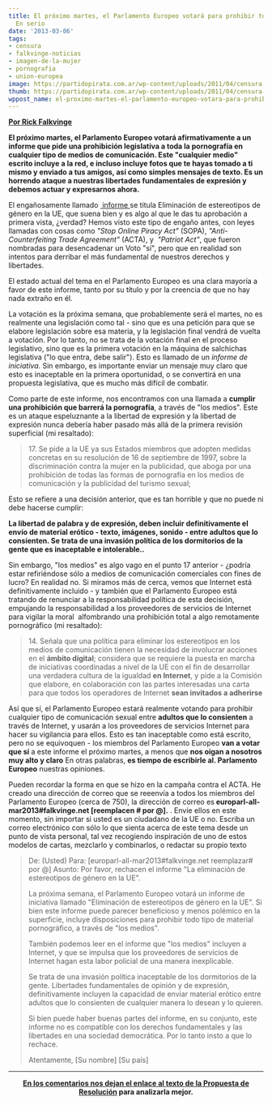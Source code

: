 ```yaml
---
title: El próximo martes, el Parlamento Europeo votará para prohibir todo tu porno.
  En serio
date: '2013-03-06'
tags:
- censura
- falkvinge-noticias
- imagen-de-la-mujer
- pornografia
- union-europea
image: https://partidopirata.com.ar/wp-content/uploads/2011/04/censura.jpg
thumb: https://partidopirata.com.ar/wp-content/uploads/2011/04/censura-150x150.jpg
wppost_name: el-proximo-martes-el-parlamento-europeo-votara-para-prohibir-todo-tu-porno-en-serio
---
```


<strong><a href="http://falkvinge.net/2013/03/06/next-tuesday-the-european-parliament-votes-to-ban-all-your-porn-yes-really-take-immediate-action/" target="_blank">Por Rick Falkvinge</a></strong>

<strong>El próximo martes, el Parlamento Europeo votará afirmativamente a un informe que pide una prohibición legislativa a toda la pornografía en cualquier tipo de medios de comunicación. Este "cualquier medio" escrito incluye a la red, e incluso incluye fotos que te hayas tomado a ti mismo y enviado a tus amigos, así como simples mensajes de texto. Es un horrendo ataque a nuestras libertades fundamentales de expresión y debemos actuar y expresarnos ahora.</strong>

El engañosamente llamado <a href="http://www.europarl.europa.eu/sides/getDoc.do?pubRef=-//EP//TEXT+REPORT+A7-2012-0401+0+DOC+XML+V0//EN"> informe </a> se titula Eliminación de estereotipos de género en la UE, que suena bien y es algo al que le das tu aprobación a primera vista, ¿verdad? Hemos visto este tipo de engaño antes, con leyes llamadas con cosas como <em>"Stop Online Piracy Act"</em> (SOPA), <em>"Anti-Counterfeiting Trade Agreement"</em> (ACTA), y  <em>"Patriot Act"</em>, que fueron nombradas para desencadenar un Voto "sí", pero que en realidad son intentos para derribar el más fundamental de nuestros derechos y libertades.

El estado actual del tema en el Parlamento Europeo es una clara mayoría a favor de este informe, tanto por su título y por la creencia de que no hay nada extraño en él.

La votación es la próxima semana, que probablemente será el martes, no es realmente una legislación como tal - sino que es una petición para que se elabore legislación ​​sobre esa materia, y la legislación final vendrá de vuelta a votación. Por lo tanto, no se trata de la votación final en el proceso legislativo, sino que es la primera votación en la máquina de salchichas legislativa ("lo que entra, debe salir"). Esto es llamado de un<em> informe de iniciativa</em>. Sin embargo, es importante enviar un mensaje muy claro que esto es inaceptable en la primera oportunidad, o se convertirá en una propuesta legislativa, que es mucho más difícil de combatir.

Como parte de este informe, nos encontramos con una llamada a <strong>cumplir una prohibición que barrerá la pornografía</strong>, a través de "los medios". Este es un ataque espeluznante a la libertad de expresión y la libertad de expresión nunca debería haber pasado más allá de la primera revisión superficial (mi resaltado):
<blockquote>17. Se pide a la UE ya sus Estados miembros que adopten medidas concretas en su resolución de 16 de septiembre de 1997, sobre la discriminación contra la mujer en la publicidad, que aboga por una prohibición de todas las formas de pornografía en los medios de comunicación y la publicidad del turismo sexual;</blockquote>
Esto se refiere a una decisión anterior, que es tan horrible y que no puede ni debe hacerse cumplir:

<strong>La libertad de palabra y de expresión, deben incluir definitivamente el envío de material erótico - texto, imágenes, sonido - entre adultos que lo consienten. Se trata de una invasión política de los dormitorios de la gente que es inaceptable e intolerable..</strong>

Sin embargo, "los medios" es algo vago en el punto 17 anterior - ¿podría estar refiriéndose sólo a medios de comunicación comerciales con fines de lucro? En realidad no. Si miramos más de cerca, vemos que Internet está definitivamente incluido - y también que el Parlamento Europeo está tratando de renunciar a la responsabilidad política de esta decisión, empujando la responsabilidad a los proveedores de servicios de Internet para vigilar la moral  alfombrando una prohibición total a algo remotamente pornográfico (mi resaltado):
<blockquote>14. Señala que una política para eliminar los estereotipos en los medios de comunicación tienen la necesidad de involucrar acciones en el <strong>ámbito digital</strong>; considera que se requiere la puesta en marcha de iniciativas coordinadas a nivel de la UE con el fin de desarrollar una verdadera cultura de la igualdad <strong>en Internet</strong>, y pide a la Comisión que elabore, en colaboración con las partes interesadas una carta para que todos los operadores de Internet <strong>sean invitados a adherirse</strong></blockquote>
Así que sí, el Parlamento Europeo estará realmente votando para prohibir cualquier tipo de comunicación sexual entre <strong>adultos que lo consienten</strong> a través de Internet, y usarán a los proveedores de servicios Internet para hacer su vigilancia para ellos. Esto es tan inaceptable como está escrito, pero no se equivoquen - los miembros del Parlamento Europeo <strong>van a votar que sí</strong> a este informe el próximo martes, a menos que <strong>nos oigan a nosotros muy alto y claro</strong> En otras palabras, <strong>es tiempo de escribirle al. Parlamento Europeo</strong> nuestras opiniones.

Pueden recordar la forma en que se hizo en la campaña contra el ACTA. He creado una dirección de correo que se reeenvía a todos los miembros del Parlamento Europeo (cerca de 750), la dirección de correo es<strong> europarl-all-mar2013#falkvinge.net [reemplacen # por @].</strong> . Envíe ellos en este momento, sin importar si usted es un ciudadano de la UE o no. Escriba un correo electrónico con sólo lo que sienta acerca de este tema desde un punto de vista personal, tal vez recogiendo inspiración de uno de estos modelos de cartas, mezclarlo y combinarlos, o redactar su propio texto
<blockquote>De: (Usted)
Para: [europarl-all-mar2013#falkvinge.net reemplazar# por @]
Asunto: Por favor, rechacen el informe "La eliminación de estereotipos de género en la UE".

La próxima semana, el Parlamento Europeo votará un informe de iniciativa llamado "Eliminación de estereotipos de género en la UE". Si bien este informe puede parecer beneficioso y menos polémico en la superficie, incluye disposiciones para prohibir todo tipo de material pornográfico, a través de "los medios".

También podemos leer en el informe que "los medios" incluyen a Internet, y que se impulsa que los proveedores de servicios de Internet hagan esta labor policial de una manera inexplicable.

Se trata de una invasión política inaceptable de los dormitorios de la gente. Libertades fundamentales de opinión y de expresión, definitivamente incluyen la capacidad de enviar material erótico entre adultos que lo consienten de cualquier manera lo desean y lo quieren.

Si bien puede haber buenas partes del informe, en su conjunto, este informe no es compatible con los derechos fundamentales y las libertades en una sociedad democrática. Por lo tanto insto a que lo rechace.

Atentamente,
[Su nombre]
[Su país]</blockquote>

<hr />
<p style="text-align: center;"><strong><a href="http://www.europarl.europa.eu/sides/getDoc.do?type=REPORT&amp;reference=A7-2012-0401&amp;language=ES" target="_blank">En los comentarios nos dejan el enlace al texto de la Propuesta de Resolución</a> para analizarla mejor.</strong></p>
